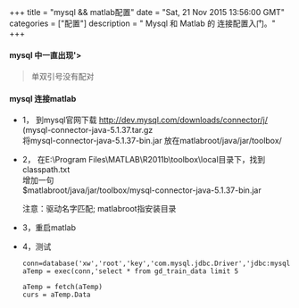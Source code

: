 +++ 
title = "mysql && matlab配置" 
date = "Sat, 21 Nov 2015 13:56:00 GMT" 
categories = ["配置"] 
description = " Mysql 和 Matlab 的 连接配置入门。" 
+++ 


#### mysql 中一直出现'&gt;

>单双引号没有配对
	
#### mysql 连接matlab
- 1， 到mysql官网下载 http://dev.mysql.com/downloads/connector/j/<br />(mysql-connector-java-5.1.37.tar.gz<br />将mysql-connector-java-5.1.37-bin.jar  放在matlabroot/java/jar/toolbox/
- 2， 在E:\Program Files\MATLAB\R2011b\toolbox\local目录下，找到classpath.txt<br />增加一句<br />$matlabroot/java/jar/toolbox/mysql-connector-java-5.1.37-bin.jar
	
	注意：驱动名字匹配; matlabroot指安装目录
- 3，重启matlab
- 4，测试</p>

	```	
	conn=database('xw','root','key','com.mysql.jdbc.Driver','jdbc:mysql://localhost:3306/xw')
	aTemp = exec(conn,'select * from gd_train_data limit 5
	
	aTemp = fetch(aTemp)
	curs = aTemp.Data
	
	```


